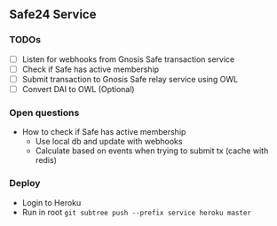 ## Safe24 Service

### TODOs
- [ ] Listen for webhooks from Gnosis Safe transaction service
- [ ] Check if Safe has active membership
- [ ] Submit transaction to Gnosis Safe relay service using OWL
- [ ] Convert DAI to OWL (Optional) 

### Open questions
- How to check if Safe has active membership
  - Use local db and update with webhooks
  - Calculate based on events when trying to submit tx (cache with redis)

### Deploy
- Login to Heroku
- Run in root `git subtree push --prefix service heroku master`